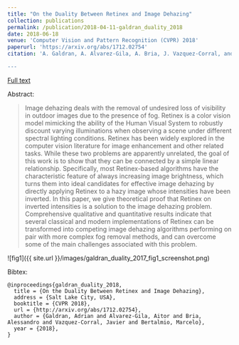```yaml
---
title: "On the Duality Between Retinex and Image Dehazing"
collection: publications
permalink: /publication/2018-04-11-galdran_duality_2018
date: 2018-06-18
venue: 'Computer Vision and Pattern Recognition (CVPR) 2018'
paperurl: 'https://arxiv.org/abs/1712.02754'
citation: 'A. Galdran, A. Alvarez-Gila, A. Bria, J. Vazquez-Corral, and M. Bertalmio, “On the Duality Between Retinex and Image Dehazing,”in CVPR 2018, Salt Lake City, USA, 2018. 

---
```


<a href='https://arxiv.org/abs/1712.02754'>Full text</a>

Abstract: 

>Image dehazing deals with the removal of undesired loss of visibility in outdoor images due to the presence of fog. Retinex is a color vision model mimicking the ability of the Human Visual System to robustly discount varying illuminations when observing a scene under different spectral lighting conditions. Retinex has been widely explored in the computer vision literature for image enhancement and other related tasks. While these two problems are apparently unrelated, the goal of this work is to show that they can be connected by a simple linear relationship. Specifically, most Retinex-based algorithms have the characteristic feature of always increasing image brightness, which turns them into ideal candidates for effective image dehazing by directly applying Retinex to a hazy image whose intensities have been inverted. In this paper, we give theoretical proof that Retinex on inverted intensities is a solution to the image dehazing problem. Comprehensive qualitative and quantitative results indicate that several classical and modern implementations of Retinex can be transformed into competing image dehazing algorithms performing on pair with more complex fog removal methods, and can overcome some of the main challenges associated with this problem.

![fig1]({{ site.url }}/images/galdran_duality_2017_fig1_screenshot.png)

Bibtex:

```
@inproceedings{galdran_duality_2018,
  title = {On the Duality Between Retinex and Image Dehazing},
  address = {Salt Lake City, USA},
  booktitle = {CVPR 2018},
  url = {http://arxiv.org/abs/1712.02754},
  author = {Galdran, Adrian and Alvarez-Gila, Aitor and Bria, Alessandro and Vazquez-Corral, Javier and Bertalmio, Marcelo},
  year = {2018},
}
```